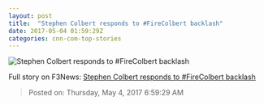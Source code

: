 ```yaml
---
layout: post
title:  "Stephen Colbert responds to #FireColbert backlash"
date: 2017-05-04 01:59:29Z
categories: cnn-com-top-stories
---
```


![Stephen Colbert responds to #FireColbert backlash](http://i2.cdn.turner.com/money/dam/assets/151117153751-stephen-colbert-late-show-standing-780x439.jpg)




Full story on F3News: [Stephen Colbert responds to #FireColbert backlash](http://www.f3nws.com/n/q4z4MC)

> Posted on: Thursday, May 4, 2017 6:59:29 AM
